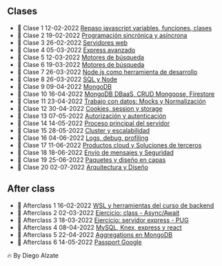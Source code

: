 ## Clases

- :muscle: Clase 1 12-02-2022 [Repaso javascript variables, funciones, clases](https://coderhouse.zoom.us/rec/share/I_aiC9TRxsQuwOtYB-PxjNN-U1DrSXl-dk6f-hltkYmluKY9RKIHD1vyN9QCBKAu._h-FrFOZw1WNNw7L?startTime=1644671156000)
- :muscle: Clase 2 19-02-2022 [Programación sincrónica y asíncrona](https://coderhouse.zoom.us/rec/share/pnnVuL3IU55etqgfsemP5FMk3Tr0Cv3uQixhayGAeCa-A4pMKwF2-KDpchJpNDeH.YiGySN7MOl92W4fs?startTime=1645275706000)
- :muscle: Clase 3 26-02-2022 [Servidores web](https://coderhouse.zoom.us/rec/share/SRlHWHzE8kJgt1StAhe8s0dFFsKffyZa_w3ZXlIXKWTkbHo-TW65l7_gy0nT6mTA.8U8m0BnA1On4agmn?startTime=1645880469000)
- :muscle: Clase 4 05-03-2022 [Express avanzado](https://coderhouse.zoom.us/rec/share/4ZbYJlxdt1ZXBYyW1NahTOj0Nn51r0E18CwkPLYI_6GCNG90N84L7Iz9zqVluxPX.VvUFH6IB7U6tRdC0?startTime=1646485274000)
- :muscle: Clase 5 12-03-2022 [Motores de búsqueda](https://coderhouse.zoom.us/rec/share/wa-BZDsDr_QJk-1c8dwjo5lRITdNh02G_Jtm5aFG5adX5PzLKvmJG6pMH5zZqB3w.5e1NNPIn27cEPcop?startTime=1647090077000)
- :muscle: Clase 6 19-03-2022 [Motores de búsqueda](https://coderhouse.zoom.us/rec/share/XplR1sOKZ57PvSblXlJKzIDffV6h3K6FQVF9wcPlPRjcMZ1u7TshhUmjKEAwuuc.PrKXEDfCJuWAouZd?startTime=1647695000000)
- :muscle: Clase 7 26-03-2022 [Node.js como herramienta de desarrollo](https://coderhouse.zoom.us/rec/share/q4DkPXZ9aOOGPpt-gAbNhzNJJ8n2oUTbE-EH1ngLST3xf9Zk2xgX-k6h9STQkTbR.VEadEiOmNKAd4Ww0)
- :muscle: Clase 8 26-03-2022 [SQL y Node](https://coderhouse.zoom.us/rec/share/3_93yS6MAAU8dk_4WYJpbzpp4ONZ0OohGyX77l2hH138H4SuPbEOSEmlFKHOeoNn._0WlstDrnpzTX8Ft)
- :muscle: Clase 9 09-04-2022 [MongoDB](https://coderhouse.zoom.us/rec/share/hYb27JtTFwRMmoHvuqcr0Socpcct0axlorGGTw5E3Frhpve3csLcw88sTeD4Xh1U.8NpDhsY4Lg0NcYeN)
- :muscle: Clase 10 16-04-2022 [MongoDB DBaaS, CRUD Mongoose, Firestore](https://coderhouse.zoom.us/rec/share/IQx4Y9hzJCtJ_3_HpIxVwKCQqYrEJfIsKv9IJr3ULBEqNN96wPvnXk2o8ddBDa0.KaUbHHaWHJygYd1P)
- :muscle: Clase 11 23-04-2022 [Trabajo con datos: Mocks y Normalización](https://coderhouse.zoom.us/rec/share/AAC0fT29oQoCt4FT-Ml9pd-ageK5IPHzmZWXSfOLF5GWXRnn8r2ET3P7sSGyrole.8gZ7l06LQfy10w6o)
- :muscle: Clase 12 30-04-2022 [Cookies, session y storage](https://coderhouse.zoom.us/rec/share/Z5gCG4Yqlsbf4hJEw9cs3ryg19ZVj0yBJAdbddtuIUd3h6jtdJIuPEOMHqMzooWp.UGl9bbYV9xAcGkP1)
- :muscle: Clase 13 07-05-2022 [Autorización y autenticación](https://coderhouse.zoom.us/rec/share/jY-FnKWUPPihLBUGG6EZwhDfVKMl856QoFugGy3_IbWxMI4jiGCmQ1BT25jo171A.yXbYM86Zuk7pMfug)
- :muscle: Clase 14 14-05-2022 [Proceso principal del servidor](https://coderhouse.zoom.us/rec/share/DjhdrScXORAn0B2jEt19-xO2BPm8LSI56oXOiH_NcpAYE_n5Adexml2SrG_DB_rV.gj3_z_o-vkRufFLL)
- :muscle: Clase 15 28-05-2022 [Cluster y escalabilidad](https://coderhouse.zoom.us/rec/share/LnMjrprVtQ05PvS4auTDObV-MyxPTEz7ycwcn1KVczzchVG_uPzzQzkFgmw7xhQ.M6FVUd-ti3aKbF6s)
- :muscle: Clase 16 04-06-2022 [Logs, debug, profiling](https://coderhouse.zoom.us/rec/share/q--rNwDnOiQLEf-YMbQwrofSA66Kx5q_35coPJbLb9xaizEkqWuI_lZmH1IDhmix.LXcHmEIKWoRxKqWb)
- :muscle: Clase 17 11-06-2022 [Productos cloud y Soluciones de terceros](https://drive.google.com/file/d/1t3xTUgzP3EFQh2EJuIjCMfGFZK35ZsgO/view?usp=sharing)
- :muscle: Clase 18 18-06-2022 [Envío de mensajes y Seguridad](https://coderhouse.zoom.us/rec/share/KGOnlkMRowvCQ9EgiLL0jcqOtQtszg6-VkixdDaqFUfwdR1UZtTIYOFF2u2xbGD_.tMKEXsNK6MPAazf2)
- :muscle: Clase 19 25-06-2022 [Paquetes y diseño en capas]()
- :muscle: Clase 20 02-07-2022 [Arquitectura y Diseño]()

## After class

- :rocket: Afterclass 1 16-02-2022 [WSL y herramientas del curso de backend](https://coderhouse.zoom.us/rec/share/CqstPlyX6xLtaXSW_1DH0u-nzr2xlYLb1Ls0g6P1vP49X7EP1G407EOdUacKqg2P.9auuRw-33oNbPLK1?startTime=1645052539000)
- :rocket: Afterclass 2 02-03-2022 [Ejercicio: class - Async/Await ](https://coderhouse.zoom.us/rec/share/Ka4Xpfk33lHOJBlsBG405z_YxDGCZ83Z_y-1F9uXwsm9vVI0ZrDNdVrLyVPKWBqN.nls_ms3JeyvAFuXY?startTime=1646258463000)
- :rocket: Afterclass 3 18-03-2022 [Ejercicio: servidor express - PUG ](https://coderhouse.zoom.us/rec/share/dHNoQt59fWvuRpIFtMTPM5id_yQL1RiT9Z_1TCnHvP1EYZn0ZmaFNsjKN0Tk7ck.-ZOeb8iPi9rHN6NL?startTime=1647640847000)
- :rocket: Afterclass 4 08-04-2022 [MySQL, Knex, express y react](https://coderhouse.zoom.us/rec/share/TN078rw2NUf959WJg1SjPjWpomqyHnB3A-IQmi4kDj7DFcYzw388_1VMSTK7GHy7.3PCLCezsBOonfZct)
- :rocket: Afterclass 5 22-04-2022 [Aggregations en MongoDB](https://coderhouse.zoom.us/rec/share/IqW10JNxQhXNxN8LIcJmmoAJBh6qdOgk-ogebIhd2ScyP4k8_5new3uxTy7Ah4l9.TK3mcVBFfuduvQ3T)
- :rocket: Afterclass 6 14-05-2022 [Passport Google](https://coderhouse.zoom.us/rec/share/h_US34BqWw1Hos12d20NqDljmGmbWhIzvr7s6_xLYqIOsOMFEhY2r0n-HB0KyqXc.22Jo5OSybGClVPqT)


🔥 By Diego Alzate
